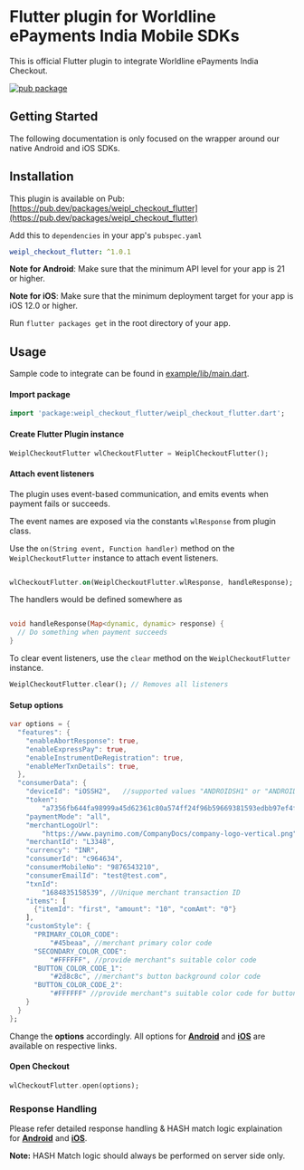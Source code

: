 # Flutter plugin for Worldline ePayments India Mobile SDKs

This is official Flutter plugin to integrate Worldline ePayments India Checkout.

[![pub package](https://img.shields.io/pub/v/weipl_checkout_flutter.svg)](https://pub.dartlang.org/packages/weipl_checkout_flutter)

## Getting Started

The following documentation is only focused on the wrapper around our native Android and iOS SDKs. 

## Installation

This plugin is available on Pub: [https://pub.dev/packages/weipl_checkout_flutter](https://pub.dev/packages/weipl_checkout_flutter)

Add this to `dependencies` in your app's `pubspec.yaml`

```yaml
weipl_checkout_flutter: ^1.0.1
```

**Note for Android**: Make sure that the minimum API level for your app is 21 or higher.

**Note for iOS**: Make sure that the minimum deployment target for your app is iOS 12.0 or higher.

Run `flutter packages get` in the root directory of your app.

## Usage

Sample code to integrate can be found in [example/lib/main.dart](example/lib/main.dart).

#### Import package

```dart
import 'package:weipl_checkout_flutter/weipl_checkout_flutter.dart';
```

#### Create Flutter Plugin instance

```dart
WeiplCheckoutFlutter wlCheckoutFlutter = WeiplCheckoutFlutter();
```

#### Attach event listeners

The plugin uses event-based communication, and emits events when payment fails or succeeds.

The event names are exposed via the constants `wlResponse` from plugin class.

Use the `on(String event, Function handler)` method on the `WeiplCheckoutFlutter` instance to attach event listeners.

```dart

wlCheckoutFlutter.on(WeiplCheckoutFlutter.wlResponse, handleResponse);
```

The handlers would be defined somewhere as

```dart

void handleResponse(Map<dynamic, dynamic> response) {
  // Do something when payment succeeds
}

```

To clear event listeners, use the `clear` method on the `WeiplCheckoutFlutter` instance.

```dart
WeiplCheckoutFlutter.clear(); // Removes all listeners
```

#### Setup options

```dart
var options = {
  "features": {
    "enableAbortResponse": true,
    "enableExpressPay": true,
    "enableInstrumentDeRegistration": true,
    "enableMerTxnDetails": true,
  },
  "consumerData": {
    "deviceId": "iOSSH2",   //supported values "ANDROIDSH1" or "ANDROIDSH2" for Android, supported values "iOSSH1" or "iOSSH2" for iOS and supported values
    "token":
        "a7356fb644fa98999a45d62361c80a574ff24f96b59669381593edbb97ef4feb0ea427d19e79b8d4ef5d82d38bb0eae890615b5054c702695deef11ec771b751",
    "paymentMode": "all",
    "merchantLogoUrl":
        "https://www.paynimo.com/CompanyDocs/company-logo-vertical.png", //provided merchant logo will be displayed
    "merchantId": "L3348",
    "currency": "INR",
    "consumerId": "c964634",
    "consumerMobileNo": "9876543210",
    "consumerEmailId": "test@test.com",
    "txnId":
        "1684835158539", //Unique merchant transaction ID
    "items": [
      {"itemId": "first", "amount": "10", "comAmt": "0"}
    ],
    "customStyle": {
      "PRIMARY_COLOR_CODE":
          "#45beaa", //merchant primary color code
      "SECONDARY_COLOR_CODE":
          "#FFFFFF", //provide merchant"s suitable color code
      "BUTTON_COLOR_CODE_1":
          "#2d8c8c", //merchant"s button background color code
      "BUTTON_COLOR_CODE_2":
          "#FFFFFF" //provide merchant"s suitable color code for button text
    }
  }
};
```
Change the **options** accordingly. All options for **[Android](https://www.paynimo.com/paynimocheckout/docs/?device=android)** and **[iOS](https://www.paynimo.com/paynimocheckout/docs/?device=ios)** are available on respective links.


#### Open Checkout

```dart
wlCheckoutFlutter.open(options);
```

### Response Handling

Please refer detailed response handling & HASH match logic explaination for **[Android](https://www.paynimo.com/paynimocheckout/docs/?device=android)** and **[iOS](https://www.paynimo.com/paynimocheckout/docs/?device=ios)**.

**Note:** HASH Match logic should always be performed on server side only.
